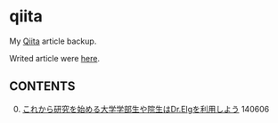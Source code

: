 qiita
=====

My [Qiita](https://qiita.com/) article backup.

Writed article were [here](http://qiita.com/uri).

## CONTENTS

0. [これから研究を始める大学学部生や院生はDr.Elgを利用しよう](http://qiita.com/uri/items/8eb4324f4c09f15e4b5b) 140606
